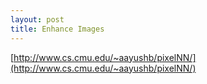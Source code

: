 ```yaml
---
layout: post
title: Enhance Images
---
```


[http://www.cs.cmu.edu/~aayushb/pixelNN/](http://www.cs.cmu.edu/~aayushb/pixelNN/)